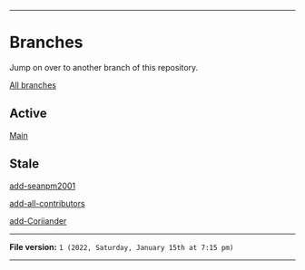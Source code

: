 
***

# Branches

Jump on over to another branch of this repository.

[All branches](https://github.com/seanpm2001/SeansLifeArchive_Images_ModernSmurfsVillage/branches/)

## Active

[Main](https://github.com/seanpm2001/Team8_Collection/)

## Stale

[add-seanpm2001](https://github.com/seanpm2001/SeansLifeArchive_Images_ModernSmurfsVillage/tree/all-contributors/add-seanpm2001/)

[add-all-contributors](https://github.com/seanpm2001/SeansLifeArchive_Images_ModernSmurfsVillage/tree/all-contributors/add-all-contributors/)

[add-Coriiander](https://github.com/seanpm2001/SeansLifeArchive_Images_ModernSmurfsVillage/tree/all-contributors/add-Coriiander)

***

**File version:** `1 (2022, Saturday, January 15th at 7:15 pm)`

***
